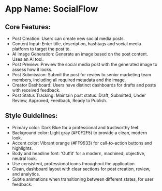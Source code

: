 # **App Name**: SocialFlow

## Core Features:

- Post Creation: Users can create new social media posts.
- Content Input: Enter title, description, hashtags and social media platform to target the post to.
- AI Image Generation: Generate an image based on the post content. Uses an AI tool.
- Post Preview: Preview the social media post with the generated image to assess how it looks.
- Post Submission: Submit the post for review to senior marketing team members, including all required metadata and the image.
- Creator Dashboard: Users have distinct dashboards for drafts and posts with received feedback.
- Post Status Tracking: Maintain post status: Draft, Submitted, Under Review, Approved, Feedback, Ready to Publish.

## Style Guidelines:

- Primary color: Dark Blue for a professional and trustworthy feel.
- Background color: Light gray (#F0F2F5) to provide a clean, modern look.
- Accent color: Vibrant orange (#FF9933) for call-to-action buttons and highlights.
- Body and headline font: 'Outfit' for a modern, machined, objective, neutral look.
- Use consistent, professional icons throughout the application.
- Clean, dashboard layout with clear sections for post creation, review, and analytics.
- Subtle animations when transitioning between different states, for user feedback.